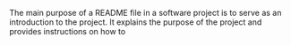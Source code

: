The main purpose of a README file in a software project is to serve as an introduction to the project. It explains the purpose of the project and provides instructions on how to 
